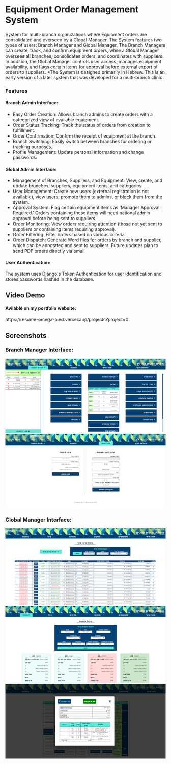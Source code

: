 <h1>Equipment Order Management System</h1>
<p>
      System for multi-branch organizations where Equipment orders are consolidated and overseen by a Global Manager.
      The System features two types of users: Branch Manager and Global Manager.
      The Branch Managers can create, track, and confirm equipment orders, while a Global Manager oversees all branches,
      consolidates orders, and coordinates with suppliers.
      In addition, the Global Manager controls user access, manages equipment availability, and flags certain items for approval
      before external export of orders to suppliers.
      *The System is designed primarily in Hebrew. This is an early version of a later system that was developed for a multi-branch clinic.
  </p>
  <h3>Features</h3>
  <h4>Branch Admin Interface:</h4>
  <ul>
      <li>Easy Order Creation: Allows branch admins to create orders with a categorized view of available equipment.</li>
      <li>Order Status Tracking: Track the status of orders from creation to fulfillment.</li>
      <li>Order Confirmation:  Confirm the receipt of equipment at the branch.</li>
      <li>Branch Switching: Easily switch between branches for ordering or tracking purposes.</li>
      <li>Profile Management: Update personal information and change passwords.</li>
  </ul>
  <h4>Global Admin Interface:</h4>
  <ul>
      <li>Management of Branches, Suppliers, and Equipment: View, create, and update branches, suppliers, equipment items, and categories.</li>
      <li>User Management: Create new users (external registration is not available), view users, promote them to admins, or block them from the system.</li>
      <li>Approval System: Flag certain equipment items as &apos;Manager Approval Required.&apos; Orders containing these items will need national admin approval before being sent to suppliers.</li>
      <li>Order Monitoring: View orders requiring attention (those not yet sent to suppliers or containing items requiring approval).</li>
      <li>Order Filtering: Filter orders based on various criteria.</li>
      <li>Order Dispatch: Generate Word files for orders by branch and supplier, which can be annotated and sent to suppliers. Future updates plan to send PDF orders directly via email.</li>
  </ul>
  <h4>User Authentication:</h4>
  <p>
      The system uses Django's Token Authentication for user identification and stores passwords hashed in the database.
  </p>

<h2>Video Demo</h2>
<h4>Avilable on my portfolio website:</h4>
<a>https://resume-omega-pied.vercel.app/projects?project=0</a>

<h2>Screenshots</h2>

<h3>Branch Manager Interface:</h3>

![create-order](./screenshots/create-order.png)
![my-profile](./screenshots/my-profile.png)

<h3>Global Manager Interface:</h3>

![mange-equpment-items](./screenshots/mange-equpment-items.png)
![admin-orders](./screenshots/admin-orders.png)
![send-to-supplier](./screenshots/send-to-supplier.png)
